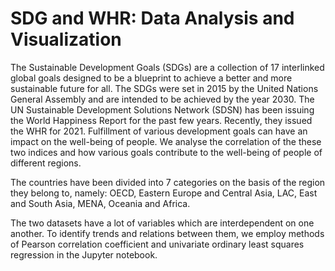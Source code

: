 # SDG and WHR: Data Analysis and Visualization
The Sustainable Development Goals (SDGs) are a collection of 17 interlinked global goals designed to be a blueprint to achieve a better and more sustainable future for all. The SDGs were set in 2015 by the United Nations General Assembly and are intended to be achieved by the year 2030. 
The UN Sustainable Development Solutions Network (SDSN) has been issuing the World Happiness Report for the past few years. Recently, they issued the WHR for 2021.
Fulfillment of various development goals can have an impact on the well-being of people. We analyse the correlation of the these two indices and how various goals contribute to the well-being of people of different regions.

The countries have been divided into 7 categories on the basis of the region they belong to, namely:
OECD, Eastern Europe and Central Asia, LAC, East and South Asia, MENA, Oceania and Africa.

The two datasets have a lot of variables which are interdependent on one another. To identify trends and relations between them, we employ methods of Pearson correlation coefficient and univariate ordinary least squares regression in the Jupyter notebook.
